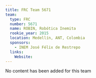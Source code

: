 ```yaml
---
title: FRC Team 5671
team:
  type: FRC
  number: 5671
  name: ROBIN, Robótica Inemita
  rookie_year: 2015
  location: Medellín, ANT, Colombia
  sponsors:
    - INEM José Félix de Restrepo
  links:
    Website: 
---
```

No content has been added for this team